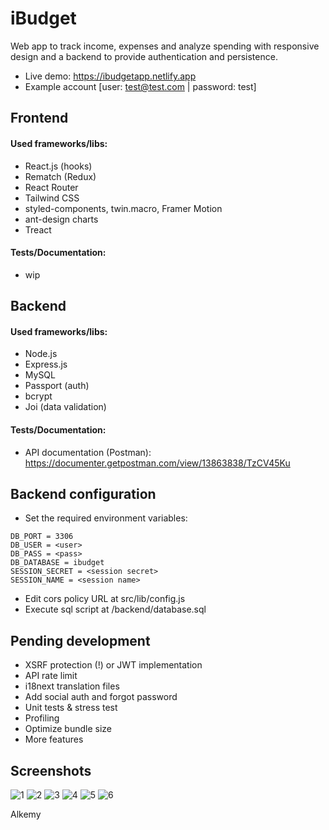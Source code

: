 # iBudget

Web app to track income, expenses and analyze spending with responsive design and a backend to provide authentication and persistence.

* Live demo: https://ibudgetapp.netlify.app
* Example account [user: test@test.com | password: test]

## Frontend
#### Used frameworks/libs:
- React.js (hooks)
- Rematch (Redux)
- React Router
- Tailwind CSS
- styled-components, twin.macro, Framer Motion
- ant-design charts
- Treact

#### Tests/Documentation:
- wip

## Backend
#### Used frameworks/libs:
- Node.js
- Express.js
- MySQL
- Passport (auth)
- bcrypt
- Joi (data validation)

#### Tests/Documentation:
- API documentation (Postman): https://documenter.getpostman.com/view/13863838/TzCV45Ku

## Backend configuration
- Set the required environment variables:
```DB_HOST = localhost
DB_PORT = 3306
DB_USER = <user>
DB_PASS = <pass>
DB_DATABASE = ibudget
SESSION_SECRET = <session secret>
SESSION_NAME = <session name>
```

- Edit cors policy URL at src/lib/config.js
- Execute sql script at /backend/database.sql

## Pending development
- XSRF protection (!) or JWT implementation
- API rate limit
- i18next translation files
- Add social auth and forgot password
- Unit tests & stress test
- Profiling
- Optimize bundle size
- More features

## Screenshots
![1](https://user-images.githubusercontent.com/23263273/115187022-09476580-a0b9-11eb-876a-cf4a2d724641.png)
![2](https://user-images.githubusercontent.com/23263273/115187027-09dffc00-a0b9-11eb-9ebe-df631b6d879d.png)
![3](https://user-images.githubusercontent.com/23263273/115187032-0a789280-a0b9-11eb-8348-eea8344a3676.png)
![4](https://user-images.githubusercontent.com/23263273/115187035-0ba9bf80-a0b9-11eb-92de-13f9ffaaab13.png)
![5](https://user-images.githubusercontent.com/23263273/115187038-0ba9bf80-a0b9-11eb-8cc7-3e762516e539.png)
![6](https://user-images.githubusercontent.com/23263273/115187041-0c425600-a0b9-11eb-8353-3452479630f4.png)

Alkemy
